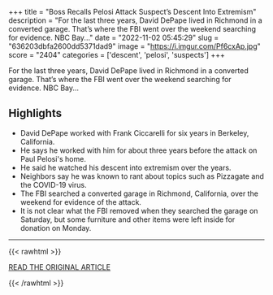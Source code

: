 +++
title = "Boss Recalls Pelosi Attack Suspect’s Descent Into Extremism"
description = "For the last three years, David DePape lived in Richmond in a converted garage. That’s where the FBI went over the weekend searching for evidence. NBC Bay..."
date = "2022-11-02 05:45:29"
slug = "636203dbfa2600dd5371dad9"
image = "https://i.imgur.com/Pf6cxAp.jpg"
score = "2404"
categories = ['descent', 'pelosi', 'suspects']
+++

For the last three years, David DePape lived in Richmond in a converted garage. That’s where the FBI went over the weekend searching for evidence. NBC Bay...

## Highlights

- David DePape worked with Frank Ciccarelli for six years in Berkeley, California.
- He says he worked with him for about three years before the attack on Paul Pelosi's home.
- He said he watched his descent into extremism over the years.
- Neighbors say he was known to rant about topics such as Pizzagate and the COVID-19 virus.
- The FBI searched a converted garage in Richmond, California, over the weekend for evidence of the attack.
- It is not clear what the FBI removed when they searched the garage on Saturday, but some furniture and other items were left inside for donation on Monday.

---

{{< rawhtml >}}
  <p class="article-category">
    <a target="_blank" href="https://www.nbcbayarea.com/investigations/boss-recalls-david-depape-pelosi-attack/3064437/">READ THE ORIGINAL ARTICLE</a>
  </p>
{{< /rawhtml >}}
